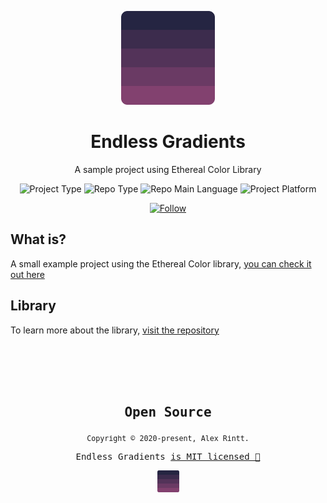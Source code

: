 <p align="center">
  <img src="./src/assets/logo.svg" width="150">
  <h1 align="center">Endless Gradients</h1>
  <p align="center">A sample project using Ethereal Color Library</p>
  <p align="center">
    <img src="https://img.shields.io/badge/type-sample-success" alt="Project Type" />
    <img src="https://img.shields.io/badge/bundler-parcel-orange" alt="Repo Type" />
    <img src="https://img.shields.io/badge/language-javascript-yellow" alt="Repo Main Language" />
    <img src="https://img.shields.io/badge/platform-web-orange" alt="Project Platform" />
  </p>
  <p align="center">
    <a href="https://www.linkedin.com/in/alexrintt" target="_blank">
      <img src="https://img.shields.io/twitter/url?label=Connect%20%40alexrintt&logo=linkedin&url=https%3A%2F%2Fwww.twitter.com%2Falexrintt%2F" alt="Follow" />
    </a>
  </p>
</p>

## What is?

A small example project using the Ethereal Color library, [you can check it out here](https://alexrintt.github.io/endless-gradients)

## Library

To learn more about the library, [visit the repository](https://github.com/alexrintt/ethereal-color)

<br>
<br>
<br>
<br>

<samp>

<h2 align="center">
  Open Source
</h2>
<p align="center">
  <sub>Copyright © 2020-present, Alex Rintt.</sub>
</p>
<p align="center">Endless Gradients <a href="https://github.com/alexrintt/endless-gradients/blob/master/LICENSE.md">is MIT licensed 💖</a></p>
<p align="center">
  <img src="./src/assets/logo.svg" width="35" />
</p>

</samp>
